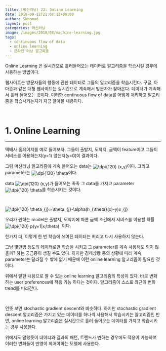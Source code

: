 ```yaml
---
title: (머신러닝) 22. Online Learning
date: 2018-09-12T21:08:12+09:00
author: SWnomad
layout: post
categories: 머신러닝
image: /images/2018/08/machine-learning.jpg
tags:
  - continuous flow of data
  - online learning
  - 온라인 러닝 알고리즘
---
```

Online Learning 은 실시간으로 흘러들어오는 데이터로 알고리즘을 학습시킬 경우에 사용하는 방법이다.

웹사이트는 방문자들의 행동에 관한 데이터로 그들의 알고리즘을 학습시킨다. 구글, 아마존과 같은 대형 웹사이트는 실시간으로 계속해서 방문자가 찾아온다. 데이터가 계속해서 흘러 들어오는 것이다. 이러한 continuous flow of data를 어떻게 처리하고 알고리즘을 학습시키는지가 지금 알아볼 내용이다.

&nbsp;

# 1. Online Learning

* * *

택배사 홈페이지를 예로 들어보자. 그들이 출발지, 도착지, 금액이 feature이고 그들이 서비스를 이용하는지(y=1) 않는지(y=0)이 결과이다.

그럼 머신러닝 알고리즘에 계속 들어오는 data는 <img src="https://latex.codecogs.com/gif.latex?\dpi{120}&space;(x,y)" alt="\dpi{120} (x,y)" align="absmiddle" />이다. 그리고 parameter는 <img src="https://latex.codecogs.com/gif.latex?\dpi{120}&space;\theta" alt="\dpi{120} \theta" align="absmiddle" />이다.

data <img src="https://latex.codecogs.com/gif.latex?\dpi{120}&space;(x,y)" alt="\dpi{120} (x,y)" align="absmiddle" />가 들어오는 족족 그 data를 가지고 parameter <img src="https://latex.codecogs.com/gif.latex?\dpi{120}&space;\theta" alt="\dpi{120} \theta" align="absmiddle" />를 학습시키는 것이다.

&nbsp;

<img src="https://latex.codecogs.com/gif.latex?\dpi{120}&space;\theta_{j}:=\theta_{j}-\alpha(h_{\theta}(x)-y)x_{j}" alt="\dpi{120} \theta_{j}:=\theta_{j}-\alpha(h_{\theta}(x)-y)x_{j}" align="absmiddle" /> 

우리가 원하는 model은 출발지, 도착지에 따른 금액 조건에서 서비스를 이용할 확률<img src="https://latex.codecogs.com/gif.latex?\dpi{120}&space;p(y=1|x;\theta)" alt="\dpi{120} p(y=1|x;\theta)" align="absmiddle" />  이다.

한가지 더, 이렇게 한 번 학습에 쓰여진 데이터는 버리고 다시 사용하지 않는다.

그냥 몇만명 정도의 데이터로만 학습을 시키고 그 parameter를 계속 사용해도 되지 않을까? 하는 궁금증이 생길 수도 있다. 하지만 경제상황 등의 상황에 따라 계속 parameter는 달라질 수 밖에 없기 때문에 이런 online learning 알고리즘이 필요한 것이다.

위에서 말한 내용으로 알 수 있는 online learning 알고리즘의 특성이 있다. 바로 변화하는 user preferences에 적응 가능 하다는 것이다. 알고리즘이 스스로 최근의 변화 trend를 따라간다.

&nbsp;

언뜻 보면 stochastic gradient descent와 비슷하다. 하지만 stochastic gradient descent 알고리즘은 가지고 있는 데이터를 하나씩 사용해서 학습시키는 알고리즘인 반면, online learning 알고리즘은 실시간으로 흘러 들어오는 데이터를 가지고 학습시키는 경우 사용한다.

위에서도 말했듯이 데이터와 결과의 패턴, 트렌드가 변하는 경우에도 적응이 가능하여 이러한 변화들이 반영이 되어야하는 모델에 사용한다.

&nbsp;